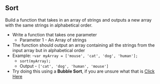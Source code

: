 ## Sort

Build a function that takes in an array of strings and outputs a new array with the same strings in alphabetical order. 

- Write a function that takes one parameter
	- Parameter 1 - An Array of strings
- The function should output an array containing all the strings from the input array but in alphabetical order
- Example:
	-`var myArray = ['mouse', 'cat', 'dog', 'human'];`
	- `sort(myArray);`
	- Output - `['cat', 'dog', 'human', 'mouse']`
- Try doing this using a **Bubble Sort**, if you are unsure what that is <a href="https://www.google.com" target="_blank">Click Here</a>
